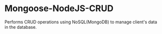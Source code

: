# Mongoose-NodeJS-CRUD
 Performs CRUD operations using NoSQL(MongoDB) to manage client's data in the database.
